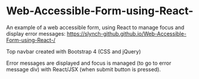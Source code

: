 # Web-Accessible-Form-using-React-
An example of a web accessible form, using React to manage focus and display error messages: https://slynch-github.github.io/Web-Accessible-Form-using-React-/

Top navbar created with Bootstrap 4 (CSS and jQuery)

Error messages are displayed and focus is managed (to go to error message div) with React/JSX (when submit button is pressed).
